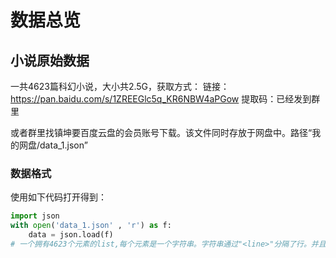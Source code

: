 # 数据总览

## 小说原始数据

一共4623篇科幻小说，大小共2.5G，获取方式：
链接：https://pan.baidu.com/s/1ZREEGlc5q_KR6NBW4aPGow 
提取码：已经发到群里

或者群里找镇坤要百度云盘的会员账号下载。该文件同时存放于网盘中。路径“我的网盘/data_1.json”

### 数据格式

使用如下代码打开得到：
```python
import json
with open('data_1.json' , 'r') as f:
    data = json.load(f)
# 一个拥有4623个元素的list,每个元素是一个字符串。字符串通过"<line>"分隔了行。并且尽我所能洗掉了一些无关的数据。
```
